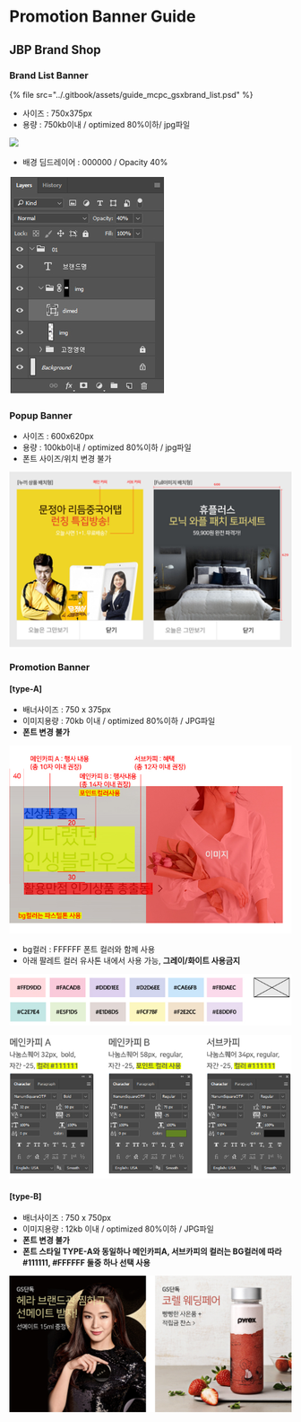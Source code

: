 # Promotion Banner Guide

## JBP Brand Shop

### Brand List Banner

{% file src="../.gitbook/assets/guide\_mcpc\_gsxbrand\_list.psd" %}

* 사이즈 : 750x375px
* 용량 : 750kb이내 / optimized 80%이하/ jpg파일

![](../.gitbook/assets/01%20%281%29.jpg)

* 배경 딤드레이어 : 000000 / Opacity 40%

![](../.gitbook/assets/02.jpg)



### Popup Banner

* 사이즈 : 600x620px
* 용량 : 100kb이내 / optimized 80%이하 / jpg파일
* 폰트 사이즈/위치 변경 불가

![](../.gitbook/assets/03.jpg)

### Promotion Banner

#### \[type-A\]

* 배너사이즈 : 750 x 375px 
* 이미지용량 : 70kb 이내 / optimized 80%이하 / JPG파일 
* **폰트 변경 불가**

![](../.gitbook/assets/04.jpg)

* bg컬러 : FFFFFF 폰트 컬러와 함께 사용
* 아래 팔레트 컬러 유사톤 내에서 사용 가능, **그레이/화이트 사용금지**

![](../.gitbook/assets/05.jpg)

![](../.gitbook/assets/06.jpg)

#### \[type-B\]

* 배너사이즈 : 750 x 750px 
* 이미지용량 : 12kb 이내 / optimized 80%이하 / JPG파일 
* **폰트 변경 불가**
* **폰트 스타일 TYPE-A와 동일하나 메인카피A, 서브카피의 컬러는 BG컬러에 따라 \#111111, \#FFFFFF 둘중 하나 선택 사용**

![](../.gitbook/assets/07.jpg)


